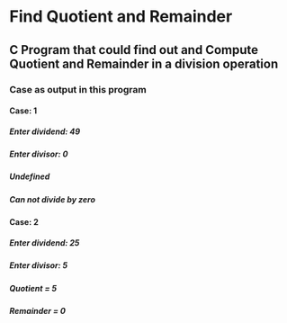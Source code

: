 # Find Quotient and Remainder
## C Program that could find out and Compute Quotient and Remainder in a division operation  

### Case as output in this program

#### Case: 1
##### Enter dividend: 49
##### Enter divisor: 0
##### Undefined
##### Can not divide by zero

#### Case: 2
##### Enter dividend: 25
##### Enter divisor: 5
##### Quotient = 5
##### Remainder = 0

